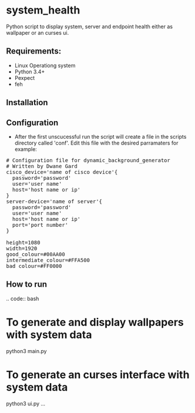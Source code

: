 # system_health

Python script to display system, server and endpoint health either as wallpaper or an curses ui.

## Requirements:
- Linux Operationg system
- Python 3.4+
- Pexpect
- feh

## Installation

## Configuration
- After the first unscucessful run the script will create a file in the scripts directory called 'conf'. Edit this file with the desired parramaters for example:

<pre>
# Configuration file for dynamic_background_generator
# Written by Dwane Gard
cisco_device='name of cisco device'{
  password='password'
  user='user name'
  host='host name or ip'
}
server-device='name of server'{
  password='password'
  user='user name'
  host='host name or ip'
  port='port number'
}

height=1080
width=1920
good_colour=#00AA00
intermediate_colour=#FFA500
bad_colour=#FF0000
</pre>


## How to run
.. code:: bash
  
  # To generate and display wallpapers with system data
  python3 main.py
  
  # To generate an curses interface with system data
  python3 ui.py
...
